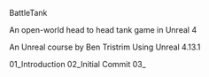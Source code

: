 BattleTank

An open-world head to head tank game in Unreal 4

An Unreal course by Ben Tristrim
Using Unreal 4.13.1

01_Introduction
02_Initial Commit
03_
